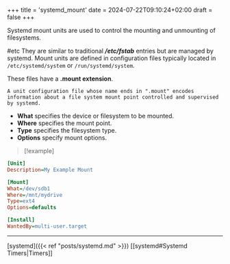 +++
title = 'systemd_mount'
date = 2024-07-22T09:10:24+02:00
draft = false
+++

    

Systemd mount units are used to control the mounting and unmounting of filesystems. 

#etc 
They are similar to traditional ***/etc/fstab*** entries but are managed by systemd. Mount units are defined in configuration files typically located in `/etc/systemd/system` or `/run/systemd/system`. 

These files have a **.mount extension**.

`A unit configuration file whose name ends in ".mount" encodes information about a file system mount point controlled and supervised by systemd.`

- **What** specifies the device or filesystem to be mounted.
- **Where** specifies the mount point.
- **Type** specifies the filesystem type.
- **Options** specify mount options.


>[!example]
```ini
[Unit]
Description=My Example Mount

[Mount]
What=/dev/sdb1
Where=/mnt/mydrive
Type=ext4
Options=defaults

[Install]
WantedBy=multi-user.target
```

---
[systemd]({{< ref "posts/systemd.md" >}}) 
[[systemd#Systemd Timers|Timers]]
